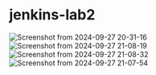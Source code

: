 # jenkins-lab2
![Screenshot from 2024-09-27 20-31-16](https://github.com/user-attachments/assets/891bfee6-719b-4c44-a238-2144efa29133)
![Screenshot from 2024-09-27 21-08-19](https://github.com/user-attachments/assets/d55b7b95-a55d-41a4-ab17-76e3ef6749b0)
![Screenshot from 2024-09-27 21-08-32](https://github.com/user-attachments/assets/35407f81-060f-48cf-af53-5cf7afcd5e63)
![Screenshot from 2024-09-27 21-07-54](https://github.com/user-attachments/assets/7074829d-e56c-4adf-b217-a28656f34858)
